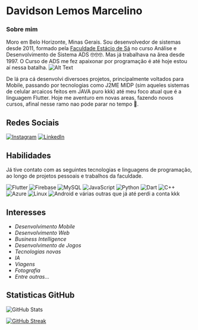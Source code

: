 # Davidson Lemos Marcelino

### Sobre mim
Moro em Belo Horizonte, Minas Gerais. Sou desenvolvedor de sistemas desde 2011, formado pela [Faculdade Estácio de Sá](https://estacio.br) no curso Análise e Desenvolvimento de Sistema ADS 🤓🤓🤓.  Mas já trabalhava na ãrea desde 1997. O Curso de ADS me fez apaixonar por programação é até hoje estou aí nessa batalha. ![Alt Text](https://i.gifer.com/3qh2.gif) 

De lá pra cá desenvolvi diversoes projetos, principalmente voltados para Mobile, passando por tecnologias como J2ME MIDP (sim aqueles sistemas de celular arcaicos feitos em JAVA puro kkk) até meu foco atual que é a linguagem Flutter. Hoje me aventuro em novas areas, fazendo novos cursos, afinal nesse ramo nao pode parar no tempo 🤷. 

## Redes Sociais
[![Instagram](https://img.shields.io/badge/Instagram-000?style=for-the-badge&logo=instagram)](https://www.instagram.com/davidss1979/) [![LinkedIn](https://img.shields.io/badge/LinkedIn-000?style=for-the-badge&logo=linkedin&logoColor=0E76A8)](https://www.linkedin.com/in/davidson-lemos-marcelino-171912239/) 
## Habilidades
Já tive contato com as seguintes tecnologias e linguagens de programação, ao longo de projetos pessoais e trabalhos da faculdade.


![Flutter](https://img.shields.io/badge/flutter-000?style=for-the-badge&logo=flutter)
![Firebase](https://img.shields.io/badge/Firebase-000?style=for-the-badge&logo=firebase&logoColor=ffca28) ![MySQL](https://img.shields.io/badge/mysql-000?style=for-the-badge&logo=mysql) ![JavaScript](https://img.shields.io/badge/JavaScript-000?style=for-the-badge&logo=javascript) ![Python](https://img.shields.io/badge/Python-000?style=for-the-badge&logo=python)  ![Dart](https://img.shields.io/badge/dart-000?style=for-the-badge&logo=dart) ![C++](https://img.shields.io/badge/C%2B%2B-000?style=for-the-badge&logo=c%2B%2B&logoColor=00599C) ![Azure](https://img.shields.io/badge/Azure-black?style=for-the-badge&logo=microsoft%20azure&logoColor=blue&labelColor=0000&link=https%3A%2F%2Fimages.app.goo.gl%2FK7PN1jYJd57x4q7A8)  ![Linux](https://img.shields.io/badge/Linux-000?style=for-the-badge&logo=linux&logoColor=FCC624) ![Android](https://img.shields.io/badge/Android-000?style=for-the-badge&logo=android&logoColor=white) e várias outras que já até perdi a conta kkk




## Interesses


- *Desenvolvimento Mobile*
- *Desenvolvimento Web*
- *Business Intelligence*
- *Desenvolvimento de Jogos*
- *Tecnologias novas*
- *IA*
- *Viagens*
- *Fotografia*
- *Entre outras...*

## Statisticas GitHub
![GitHub Stats](https://github-readme-stats.vercel.app/api?username=davidsss6&theme=transparent&bg_color=000&border_color=30A3DC&show_icons=true&icon_color=30A3DC&title_color=E94D5F&text_color=FFF)


[![GitHub Streak](https://streak-stats.demolab.com/?user=davidsss6&theme=bear&background=000&border=30A3DC&dates=FFF)](https://git.io/streak-stats)